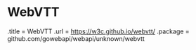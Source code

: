 # WebVTT

.title = WebVTT
.url = <https://w3c.github.io/webvtt/>
.package = github.com/gowebapi/webapi/unknown/webvtt
